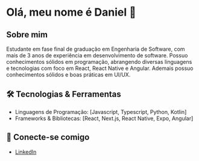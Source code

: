 # Olá, meu nome é Daniel 👋

## Sobre mim
Estudante em fase final de graduação em Engenharia de Software, com mais de 3 anos de experiência em desenvolvimento de software. Possuo conhecimentos sólidos em programação, abrangendo diversas linguagens e tecnologias com foco em React, React Native e Angular. Ademais possuo conhecimentos sólidos e boas práticas em UI/UX.

## 🛠️ Tecnologias & Ferramentas
- Linguagens de Programação: [Javascript, Typescript, Python, Kotlin]
- Frameworks & Bibliotecas: [React, Next.js, React Native, Expo, Angular]

## 🔗 Conecte-se comigo
- [LinkedIn](https://www.linkedin.com/in/danielfreitasdev/)

<!-- Optional: Add any other sections or custom content you'd like to include -->
